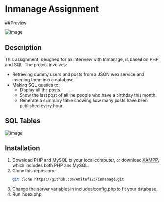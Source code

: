 # Inmanage Assignment

##Preview

![image](https://github.com/Amitef123/inmanage/assets/101358549/7632a5f1-b59c-4bbf-97d5-12b4092ff2e0)


## Description
This assignment, designed for an interview with Inmanage, is based on PHP and SQL. The project involves:
- Retrieving dummy users and posts from a JSON web service and inserting them into a database.
- Making SQL queries to:
  - Display all the posts.
  - Show the last post of all the people who have a birthday this month.
  - Generate a summary table showing how many posts have been published every hour.

## SQL Tables
![image](https://github.com/Amitef123/inmanage/assets/101358549/081a7ea0-bcad-45e1-a4e7-4a66fb240b76)


## Installation
1. Download PHP and MySQL to your local computer, or download [XAMPP](https://www.apachefriends.org/index.html), which includes both PHP and MySQL.
2. Clone this repository:
   ```bash
   git clone https://github.com/Amitef123/inmanage.git
3. Change the server variables in includes/config.php to fit your database.
4. Run index.php

